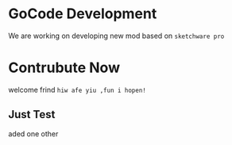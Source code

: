 # GoCode Development
We are working on developing new mod based on `sketchware pro`

# Contrubute Now
welcome frind `hiw afe yiu ,fun i hopen!`

## Just Test 

aded one other 